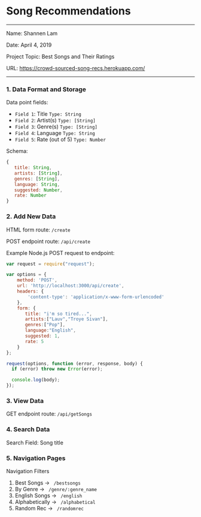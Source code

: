 
# Song Recommendations

---

Name: Shannen Lam

Date: April 4, 2019

Project Topic: Best Songs and Their Ratings

URL: https://crowd-sourced-song-recs.herokuapp.com/

---


### 1. Data Format and Storage

Data point fields:
- `Field 1`:     Title              `Type: String`
- `Field 2`:     Artist(s)          `Type: [String]`
- `Field 3`:     Genre(s)           `Type: [String]`
- `Field 4`:     Language           `Type: String`
- `Field 5`:     Rate (out of 5)    `Type: Number`

Schema: 
```javascript
{
   title: String, 
   artists: [String],
   genres: [String],
   language: String,
   suggested: Number,  
   rate: Number
}
```

### 2. Add New Data

HTML form route: `/create`

POST endpoint route: `/api/create`

Example Node.js POST request to endpoint: 
```javascript
var request = require("request");

var options = { 
    method: 'POST',
    url: 'http://localhost:3000/api/create',
    headers: { 
        'content-type': 'application/x-www-form-urlencoded' 
    },
    form: { 
       title: "i'm so tired...", 
       artists:["Lauv","Troye Sivan"],
       genres:["Pop"],
       language:"English",
       suggested: 1,
       rate: 5
    } 
};

request(options, function (error, response, body) {
  if (error) throw new Error(error);

  console.log(body);
});
```

### 3. View Data

GET endpoint route: `/api/getSongs`

### 4. Search Data

Search Field: Song title

### 5. Navigation Pages

Navigation Filters
1. Best Songs -> `  /bestsongs  `
2. By Genre -> `  /genre/:genre_name  `
3. English Songs -> `  /english  `
4. Alphabetically -> `  /alphabetical  `
5. Random Rec -> `  /randomrec  `

